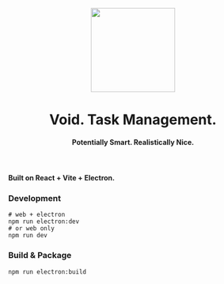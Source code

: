 <p align="center">
  <img width="170" src="https://void.aspiryx.space/logo.svg">
</p>
<div align="center">
  <h1>Void. Task Management.</h1>
</div>
<h4 align="center">Potentially Smart. Realistically Nice.</h4>
<!-- <p align="center">
  <a href="https://npmjs.com/package/vite-plugin-electron">
    <img src="https://img.shields.io/npm/v/vite-plugin-electron.svg">
  </a>
  <a href="https://npmjs.com/package/vite-plugin-electron">
    <img src="https://img.shields.io/npm/dm/vite-plugin-electron.svg">
  </a>
  <a href="https://discord.gg/YfjFuEgVUR">
    <img src="https://img.shields.io/badge/chat-discord-blue?logo=discord">
  </a>
</p> -->
<p align="center">
</p>

<br/>

#### Built on React + Vite + Electron.

### Development

```shell
# web + electron
npm run electron:dev
# or web only
npm run dev
```

### Build & Package
```shell
npm run electron:build
```